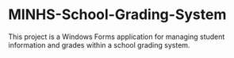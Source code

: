 # MINHS-School-Grading-System
This project is a Windows Forms application for managing student information and grades within a school grading system. 
